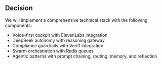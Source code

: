 ## Decision
We will implement a comprehensive technical stack with the following components:
- Voice-first cockpit with ElevenLabs integration
- DeepSeek autonomy with reasoning gateway
- Compliance guardrails with Veriff integration
- Swarm orchestration with Redis queues
- Agentic patterns with prompt chaining, routing, memory, and reflection
